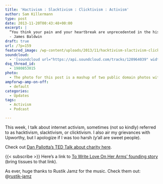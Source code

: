 ```yaml
---
title: 'Hactivism : Slacktivism : Clicktivism : Activism'
author: Sam Killermann
type: post
date: 2013-11-20T00:43:48+00:00
excerpt: |
  “You think your pain and your heartbreak are unprecedented in the history of the world, but then you read. It was books that taught me that the things that tormented me most were the very things that connected me with all the people who were alive, or who had ever been alive.”
  - James Baldwin
draft: true
url: /?p=159
featured_image: /wp-content/uploads/2013/11/hacktivism-slactivism-clicktivism-activism-sam-killermann.jpg
soundcloud:
  - '[soundcloud url="https://api.soundcloud.com/tracks/120964039" width="100%" height="166" iframe="true" /]'
dsq_thread_id:
  - 1980853015
photo:
  - The photo for this post is a mashup of two public domain photos with unknown photographers.
ampforwp-amp-on-off:
  - default
categories:
  - Updates
tags:
  - Activism
  - Podcast

---
```

This week, I talk about internet activism, sometimes (not so kindly) referred to as hacktivism, slacktivism, or clicktivism. I also air my grievances with Upworthy, but I apologize if I was too harsh (y&#8217;all are sweet people).

Check out [Dan Pallotta&#8217;s TED Talk about charity here][1].

{{< subscribe >}}
Here&#8217;s a link to [To Write Love On Her Arms&#8217; founding story][2] (bring tissues to that link).

As ever, huge thanks to Rustik Jamz for the music. Check them out: @[rustik-jamz][3]

 [1]: http://www.ted.com/talks/dan_pallotta_the_way_we_think_about_charity_is_dead_wrong.html "Dan Pallotta"
 [2]: http://twloha.com/vision/story "To Write Love On Her Arms"
 [3]: https://soundcloud.com/rustik-jamz